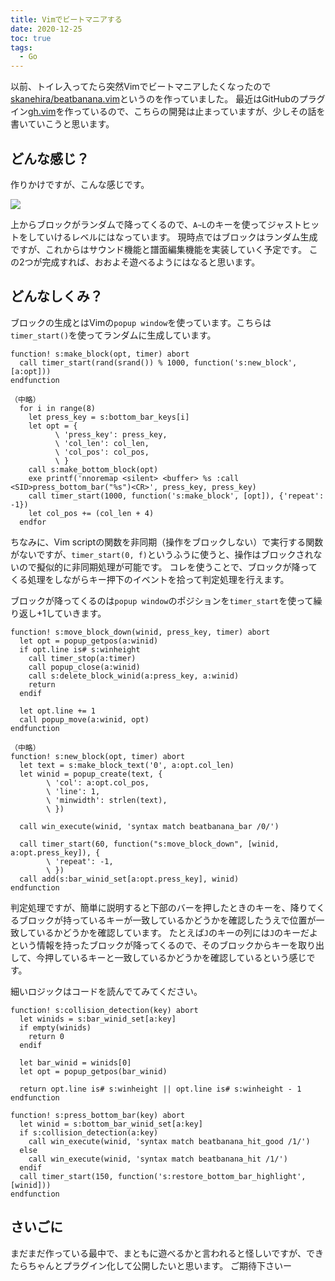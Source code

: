 ```yaml
---
title: Vimでビートマニアする
date: 2020-12-25
toc: true
tags: 
  - Go
---
```


以前、トイレ入ってたら突然Vimでビートマニアしたくなったので[skanehira/beatbanana.vim](https://github.com/skanehira/beatbanana.vim)というのを作っていました。
最近はGitHubのプラグイン[gh.vim](https://github.com/skanehira/gh.vim)を作っているので、こちらの開発は止まっていますが、少しその話を書いていこうと思います。

## どんな感じ？
作りかけですが、こんな感じです。

![](https://storage.googleapis.com/zenn-user-upload/qnf3fo9dghqm54qaq6dg33z42za9)

上からブロックがランダムで降ってくるので、`A~L`のキーを使ってジャストヒットをしていけるレベルにはなっています。
現時点ではブロックはランダム生成ですが、これからはサウンド機能と譜面編集機能を実装していく予定です。
この2つが完成すれば、おおよそ遊べるようにはなると思います。

## どんなしくみ？
ブロックの生成とはVimの`popup window`を使っています。こちらは`timer_start()`を使ってランダムに生成しています。

```vim
function! s:make_block(opt, timer) abort
  call timer_start(rand(srand()) % 1000, function('s:new_block', [a:opt]))
endfunction

（中略）
  for i in range(8)
    let press_key = s:bottom_bar_keys[i]
    let opt = {
          \ 'press_key': press_key,
          \ 'col_len': col_len,
          \ 'col_pos': col_pos,
          \ }
    call s:make_bottom_block(opt)
    exe printf('nnoremap <silent> <buffer> %s :call <SID>press_bottom_bar("%s")<CR>', press_key, press_key)
    call timer_start(1000, function('s:make_block', [opt]), {'repeat': -1})
    let col_pos += (col_len + 4)
  endfor
```

ちなみに、Vim scriptの関数を非同期（操作をブロックしない）で実行する関数がないですが、`timer_start(0, f)`というふうに使うと、操作はブロックされないので擬似的に非同期処理が可能です。
コレを使うことで、ブロックが降ってくる処理をしながらキー押下のイベントを拾って判定処理を行えます。

ブロックが降ってくるのは`popup window`のポジションを`timer_start`を使って繰り返し+1していきます。

```vim
function! s:move_block_down(winid, press_key, timer) abort
  let opt = popup_getpos(a:winid)
  if opt.line is# s:winheight
    call timer_stop(a:timer)
    call popup_close(a:winid)
    call s:delete_block_winid(a:press_key, a:winid)
    return
  endif

  let opt.line += 1
  call popup_move(a:winid, opt)
endfunction

（中略）
function! s:new_block(opt, timer) abort
  let text = s:make_block_text('0', a:opt.col_len)
  let winid = popup_create(text, {
        \ 'col': a:opt.col_pos,
        \ 'line': 1,
        \ 'minwidth': strlen(text),
        \ })

  call win_execute(winid, 'syntax match beatbanana_bar /0/')

  call timer_start(60, function("s:move_block_down", [winid, a:opt.press_key]), {
        \ 'repeat': -1,
        \ })
  call add(s:bar_winid_set[a:opt.press_key], winid)
endfunction
```

判定処理ですが、簡単に説明すると下部のバーを押したときのキーを、降りてくるブロックが持っているキーが一致しているかどうかを確認したうえで位置が一致しているかどうかを確認しています。
たとえば`J`のキーの列には`J`のキーだよという情報を持ったブロックが降ってくるので、そのブロックからキーを取り出して、今押しているキーと一致しているかどうかを確認しているという感じです。

細いロジックはコードを読んでてみてください。

```vim
function! s:collision_detection(key) abort
  let winids = s:bar_winid_set[a:key]
  if empty(winids)
    return 0
  endif

  let bar_winid = winids[0]
  let opt = popup_getpos(bar_winid)

  return opt.line is# s:winheight || opt.line is# s:winheight - 1
endfunction

function! s:press_bottom_bar(key) abort
  let winid = s:bottom_bar_winid_set[a:key]
  if s:collision_detection(a:key)
    call win_execute(winid, 'syntax match beatbanana_hit_good /1/')
  else
    call win_execute(winid, 'syntax match beatbanana_hit /1/')
  endif
  call timer_start(150, function('s:restore_bottom_bar_highlight', [winid]))
endfunction
```

## さいごに
まだまだ作っている最中で、まともに遊べるかと言われると怪しいですが、できたらちゃんとプラグイン化して公開したいと思います。
ご期待下さいー

